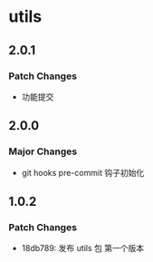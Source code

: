 # utils

## 2.0.1

### Patch Changes

- 功能提交

## 2.0.0

### Major Changes

- git hooks pre-commit 钩子初始化

## 1.0.2

### Patch Changes

- 18db789: 发布 utils 包 第一个版本
